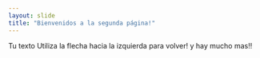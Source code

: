 ```yaml
---
layout: slide
title: "Bienvenidos a la segunda página!"
---
```

Tu texto
Utiliza la flecha hacia la izquierda para volver!
y hay mucho mas!!
